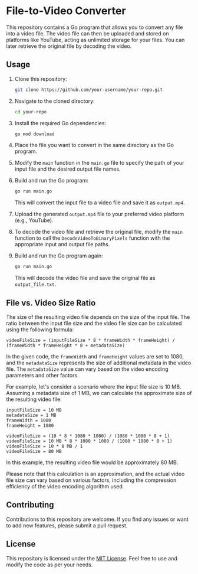 # File-to-Video Converter

This repository contains a Go program that allows you to convert any file into a video file. The video file can then be uploaded and stored on platforms like YouTube, acting as unlimited storage for your files. You can later retrieve the original file by decoding the video.

## Usage

1. Clone this repository:

   ```bash
   git clone https://github.com/your-username/your-repo.git
   ```

2. Navigate to the cloned directory:

   ```bash
   cd your-repo
   ```

3. Install the required Go dependencies:

   ```bash
   go mod download
   ```

4. Place the file you want to convert in the same directory as the Go program.

5. Modify the `main` function in the `main.go` file to specify the path of your input file and the desired output file names.

6. Build and run the Go program:

   ```bash
   go run main.go
   ```

   This will convert the input file to a video file and save it as `output.mp4`.

7. Upload the generated `output.mp4` file to your preferred video platform (e.g., YouTube).

8. To decode the video file and retrieve the original file, modify the `main` function to call the `DecodeVideoToBinaryPixels` function with the appropriate input and output file paths.

9. Build and run the Go program again:

   ```bash
   go run main.go
   ```

   This will decode the video file and save the original file as `output_file.txt`.

## File vs. Video Size Ratio

The size of the resulting video file depends on the size of the input file. The ratio between the input file size and the video file size can be calculated using the following formula:

```
videoFileSize = (inputFileSize * 8 * frameWidth * frameHeight) / (frameWidth * frameHeight * 8 + metadataSize)
```

In the given code, the `frameWidth` and `frameHeight` values are set to 1080, and the `metadataSize` represents the size of additional metadata in the video file. The `metadataSize` value can vary based on the video encoding parameters and other factors.

For example, let's consider a scenario where the input file size is 10 MB. Assuming a metadata size of 1 MB, we can calculate the approximate size of the resulting video file:

```
inputFileSize = 10 MB
metadataSize = 1 MB
frameWidth = 1080
frameHeight = 1080

videoFileSize = (10 * 8 * 1080 * 1080) / (1080 * 1080 * 8 + 1)
videoFileSize = 10 MB * 8 * 1080 * 1080 / (1080 * 1080 * 8 + 1)
videoFileSize = 10 * 8 MB / 1
videoFileSize = 80 MB
```

In this example, the resulting video file would be approximately 80 MB.

Please note that this calculation is an approximation, and the actual video file size can vary based on various factors, including the compression efficiency of the video encoding algorithm used.

## Contributing

Contributions to this repository are welcome. If you find any issues or want to add new features, please submit a pull request.

## License

This repository is licensed under the [MIT License](LICENSE). Feel free to use and modify the code as per your needs.
